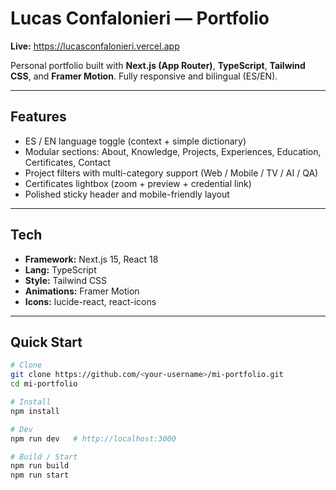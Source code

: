 # Lucas Confalonieri — Portfolio

**Live:** https://lucasconfalonieri.vercel.app  

Personal portfolio built with **Next.js (App Router)**, **TypeScript**, **Tailwind CSS**, and **Framer Motion**. Fully responsive and bilingual (ES/EN).

---

## Features
- ES / EN language toggle (context + simple dictionary)
- Modular sections: About, Knowledge, Projects, Experiences, Education, Certificates, Contact
- Project filters with multi-category support (Web / Mobile / TV / AI / QA)
- Certificates lightbox (zoom + preview + credential link)
- Polished sticky header and mobile-friendly layout

---

## Tech
- **Framework:** Next.js 15, React 18  
- **Lang:** TypeScript  
- **Style:** Tailwind CSS  
- **Animations:** Framer Motion  
- **Icons:** lucide-react, react-icons

---

## Quick Start

```bash
# Clone
git clone https://github.com/<your-username>/mi-portfolio.git
cd mi-portfolio

# Install
npm install

# Dev
npm run dev   # http://localhost:3000

# Build / Start
npm run build
npm run start
